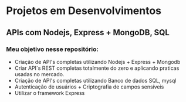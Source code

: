 # Projetos em Desenvolvimentos

##  APIs com Nodejs, Express + MongoDB, SQL

### Meu objetivo nesse repositório:

- Criação de API's completas utilizando Nodejs + Express + Mongodb
- Criar API`s REST completas totalmente do zero e aplicando praticas usadas no mercado.
- Criação de API's completas utilizando Banco de dados SQL, mysql
- Autenticação de usuários + Criptografia de campos sensíveis
- Utilizar o framework Express